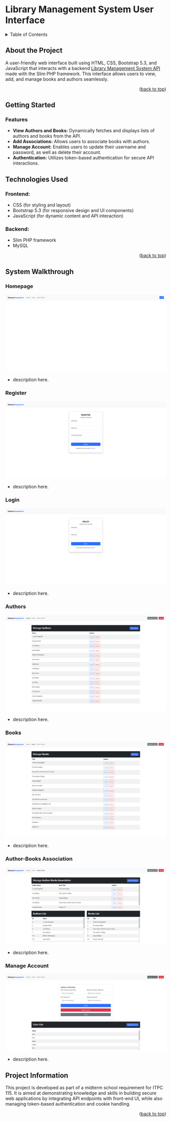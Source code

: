 <h1 id="library-management-ui">Library Management System User Interface</h1>

<!-- TABLE OF CONTENTS -->
<details>
  <summary>Table of Contents</summary>
  <ol>
    <li>
      <a href="#library-management-ui">About The Project</a>
    </li>
    <li>
      <a href="#getting-started">Getting Started</a>
      <ul>
        <li><a href="#features">Features</a></li>
        <li><a href="#setup">Setup</a></li>
      </ul>
    <li><a href="#tech-used">Technologies Used</a></li>
    </li>
    <li><a href="#system-walkthrough">System Walkthrough</a>
        <ul>
        <li><a href="#user-endpoints">Homepage</a></li>
        <li><a href="#author-endpoints">Register</a></li>
        <li><a href="#book-endpoints">Login</a></li>
        <li><a href="#user-endpoints">Authors</a></li>
        <li><a href="#author-endpoints">Books</a></li>
        <li><a href="#book-endpoints">Author-Books Association</a></li>
        <li><a href="#book-endpoints">Manage Account</a></li>
      </ul>
    </li>
    <li><a href="#project-information">Project Information</a></li>
  </ol>
</details>

## About the Project

A user-friendly web interface built using HTML, CSS, Bootstrap 5.3, and JavaScript that interacts with a backend [Library Management System API](https://github.com/JosephNeilG/library_4a) made with the Slim PHP framework. This interface allows users to view, add, and manage books and authors seamlessly.

<p align="right">(<a href="#library-management-ui">back to top</a>)</p>

## Getting Started

### Features

- **View Authors and Books:** Dynamically fetches and displays lists of authors and books from the API.
- **Add Associations:** Allows users to associate books with authors.
- **Manage Account:** Enables users to update their username and password, as well as delete their account.
- **Authentication:** Utilizes token-based authentication for secure API interactions.

## Technologies Used

### Frontend:
- CSS (for styling and layout)
- Bootstrap 5.3 (for responsive design and UI components)
- JavaScript (for dynamic content and API interaction)

### Backend:
- Slim PHP framework
- MySQL

<p align="right">(<a href="#library-management-ui">back to top</a>)</p>

## System Walkthrough

<h3 id="user-endpoints">Homepage</h3>

![Homepage](https://github.com/JosephNeilG/library-ui/blob/bf758cc7fca3f9e25b5d946d2f0a0db76d78c13c/ui/Home%20page.png)

- description here.

<h3 id="user-endpoints">Register</h3>

![Register](https://github.com/JosephNeilG/library-ui/blob/45948c9811179080f9a4a74c437bf304de14200c/ui/Register.png)

- description here.

<h3 id="user-endpoints">Login</h3>

![Login](https://github.com/JosephNeilG/library-ui/blob/23c27b959079bdbe90548c0ee1aea5cf081076ea/ui/Authenticate%20or%20Login.png)

- description here.

<h3 id="user-endpoints">Authors</h3>

![Authors](https://github.com/JosephNeilG/library-ui/blob/ec3d9ad1d4a3e1db3e119152abb8d3919c5c12cb/ui/Authors.png)

- description here.

<h3 id="user-endpoints">Books</h3>

![Books](https://github.com/JosephNeilG/library-ui/blob/ec3d9ad1d4a3e1db3e119152abb8d3919c5c12cb/ui/Books.png)

- description here.

<h3 id="user-endpoints">Author-Books Association</h3>

![Author-Books](https://github.com/JosephNeilG/library-ui/blob/6009da22a107702c243c0fe871e284dc43bfab8d/ui/Author-books.png)

- description here.

<h3 id="user-endpoints">Manage Account</h3>

![Manage-Accounts](https://github.com/JosephNeilG/library-ui/blob/73349065f1972887f2d225cf678ee6394526ef10/ui/Manage-accounts.png)

- description here.

## Project Information

This project is developed as part of a midterm school requirement for ITPC 115. It is aimed at demonstrating knowledge and skills in building secure web applications by integrating API endpoints with front-end UI, while also managing token-based authentication and cookie handling.

<p align="right">(<a href="#library-management-ui">back to top</a>)</p>
